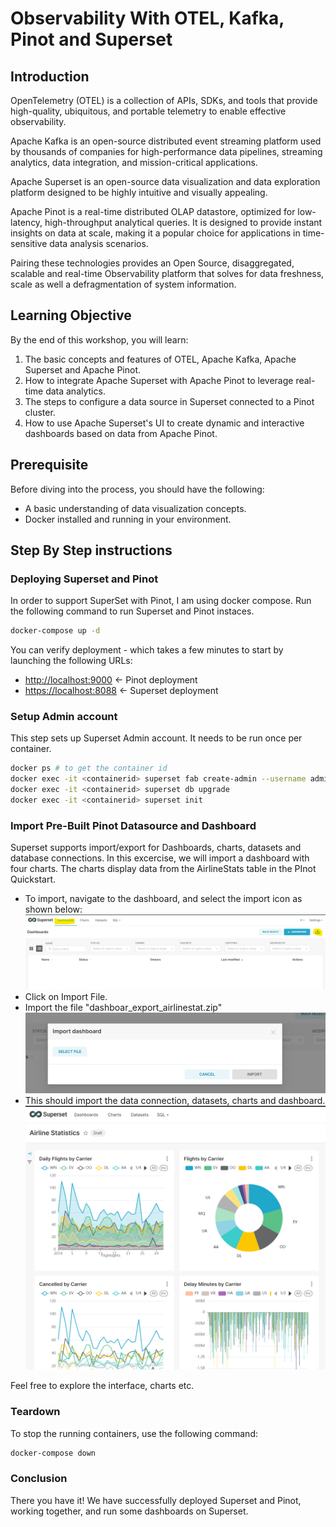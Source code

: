 # Observability With OTEL, Kafka, Pinot and Superset

## Introduction

OpenTelemetry (OTEL) is a collection of APIs, SDKs, and tools that provide high-quality, ubiquitous, and portable telemetry to enable effective observability.

Apache Kafka is an open-source distributed event streaming platform used by thousands of companies for high-performance data pipelines, streaming analytics, data integration, and mission-critical applications.

Apache Superset is an open-source data visualization and data exploration platform designed to be highly intuitive and visually appealing.

Apache Pinot is a real-time distributed OLAP datastore, optimized for low-latency, high-throughput analytical queries. It is designed to provide instant insights on data at scale, making it a popular choice for applications in time-sensitive data analysis scenarios.

Pairing these technologies provides an Open Source, disaggregated, scalable and real-time Observability platform that solves for data freshness, scale as well a defragmentation of system information.

## Learning Objective

By the end of this workshop, you will learn:

1. The basic concepts and features of OTEL, Apache Kafka, Apache Superset and Apache Pinot.
2. How to integrate Apache Superset with Apache Pinot to leverage real-time data analytics.
3. The steps to configure a data source in Superset connected to a Pinot cluster.
4. How to use Apache Superset's UI to create dynamic and interactive dashboards based on data from Apache Pinot.

## Prerequisite

Before diving into the process, you should have the following:

* A basic understanding of data visualization concepts.
* Docker installed and running in your environment.

## Step By Step instructions

### Deploying Superset and Pinot

In order to support SuperSet with Pinot, I am using docker compose.  Run the following command to run Superset and Pinot instaces.

```sh
docker-compose up -d 
```

You can verify deployment - which takes a few minutes to start by launching the following URLs:

* <http://localhost:9000> <- Pinot deployment
* <https://localhost:8088> <- Superset deployment

### Setup Admin account

This step sets up Superset Admin account.  It needs to be run once per container.

```sh
docker ps # to get the container id
docker exec -it <containerid> superset fab create-admin --username admin --firstname Superset --lastname Admin --email admin@superset.com --password admin
docker exec -it <containerid> superset db upgrade
docker exec -it <containerid> superset init
```

### Import Pre-Built Pinot Datasource and Dashboard

Superset supports import/export for Dashboards, charts, datasets and database connections.  In this excercise, we will import a dashboard with four charts.  The charts display data from the AirlineStats table in the PInot Quickstart.

* To import, navigate to the dashboard, and select the import icon as shown below:
![SuperSet Import](/images/superset-import.png "SuperSet Import")
* Click on Import File.
* Import the file "dashboar_export_airlinestat.zip"
![SuperSet Import](/images/superset-import-2.png "SuperSet Import: Select File")
* This should import the data connection, datasets, charts and dashboard.
![SuperSet Import](/images/superset-dashboard.png "SuperSet Import: Select File")

Feel free to explore the interface, charts etc.

### Teardown

To stop the running containers, use the following command:

```sh
docker-compose down
```

### Conclusion

There you have it!  We have successfully deployed Superset and Pinot, working together, and run some dashboards on Superset.
